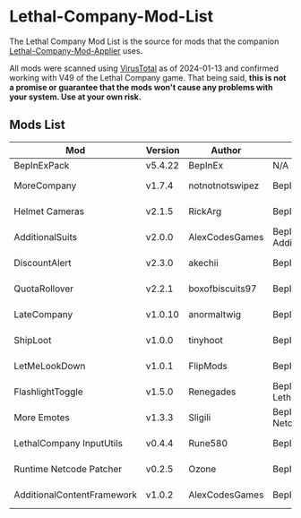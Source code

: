 # Lethal-Company-Mod-List

The Lethal Company Mod List is the source for mods that the companion [Lethal-Company-Mod-Applier](https://github.com/Andrew-Gray/Lethal-Company-Mod-Applier) uses.

All mods were scanned using [VirusTotal](https://www.virustotal.com) as of 2024-01-13 and confirmed working with V49 of the Lethal Company game. That being said, <b>this is not a promise or guarantee that the mods won't cause any problems with your system. Use at your own risk.</b>

## Mods List

| Mod | Version | Author | Dependencies | Source Link |
|-----|---------|--------|--------------|-------------|
| BepInExPack | v5.4.22 | BepInEx | N/A | https://github.com/BepInEx/BepInEx |
| MoreCompany | v1.7.4 | notnotnotswipez | BepInExPack | https://thunderstore.io/c/lethal-company/p/notnotnotswipez/MoreCompany/ |
| Helmet Cameras | v2.1.5 | RickArg | BepInExPack | https://thunderstore.io/c/lethal-company/p/RickArg/Helmet_Cameras/ |
| AdditionalSuits | v2.0.0 | AlexCodesGames | BepInExPack, AdditionalContentFramework | https://thunderstore.io/c/lethal-company/p/AlexCodesGames/AdditionalSuits/ |
| DiscountAlert | v2.3.0 | akechii | BepInExPack | https://thunderstore.io/c/lethal-company/p/akechii/DiscountAlert/ |
| QuotaRollover | v2.2.1 | boxofbiscuits97 | BepInExPack | https://thunderstore.io/c/lethal-company/p/boxofbiscuits97/QuotaRollover/ |
| LateCompany | v1.0.10 | anormaltwig | BepInExPack | https://thunderstore.io/c/lethal-company/p/anormaltwig/LateCompany/ |
| ShipLoot | v1.0.0 | tinyhoot | BepInExPack | https://thunderstore.io/c/lethal-company/p/tinyhoot/ShipLoot/ |
| LetMeLookDown | v1.0.1 | FlipMods | BepInExPack | https://thunderstore.io/c/lethal-company/p/FlipMods/LetMeLookDown/ |
| FlashlightToggle | v1.5.0 | Renegades | BepInExPack, LethalCompany InputUtils | https://thunderstore.io/c/lethal-company/p/Renegades/FlashlightToggle/ |
| More Emotes | v1.3.3 | Sligili | BepInExPack, Runtime Netcode Patcher | https://thunderstore.io/c/lethal-company/p/Sligili/More_Emotes/ |
| LethalCompany InputUtils | v0.4.4 | Rune580 | BepInExPack | https://thunderstore.io/c/lethal-company/p/Rune580/LethalCompany_InputUtils/ |
| Runtime Netcode Patcher | v0.2.5 | Ozone  | BepInExPack | https://thunderstore.io/c/lethal-company/p/Ozone/Runtime_Netcode_Patcher/ |
| AdditionalContentFramework | v1.0.2 | AlexCodesGames  | BepInExPack | https://thunderstore.io/c/lethal-company/p/AlexCodesGames/AdditionalContentFramework/ |
